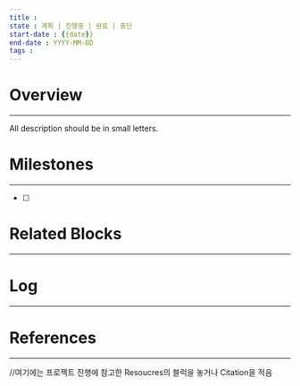 ```yaml
---
title :
state : 계획 | 진행중 | 완료 | 중단
start-date : {{date}}
end-date : YYYY-MM-DD
tags :
---
```

# Overview
---
All description should be in small letters.

# Milestones
---
- [ ] 


# Related Blocks
---

# Log
---

# References
---
//여기에는 프로젝트 진행에 참고한 Resoucres의 블럭을 놓거나 Citation을 적음